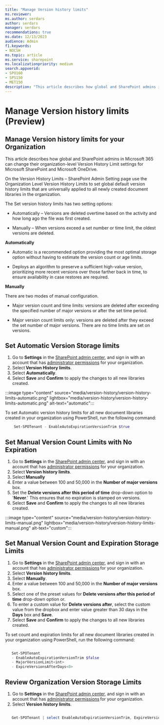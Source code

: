 ```yaml
---
title: "Manage Version history limits"
ms.reviewer: 
ms.author: serdars
author: serdars
manager: serdars
recommendations: true
ms.date: 12/13/2023
audience: Admin
f1.keywords:
- NOCSH
ms.topic: article
ms.service: sharepoint
ms.localizationpriority: medium
search.appverid:
- SPO160
- SPS150
- MET150
description: "This article describes how global and SharePoint admins in Microsoft 365 can change their organization-level Version History Limit settings."
---
```


# Manage Version history limits (Preview)

## Manage Version history limits for your Organization

This article describes how global and SharePoint admins in Microsoft 365 can change their organization-level Version History Limit settings for Microsoft SharePoint and Microsoft OneDrive.

On the Version History Limits – SharePoint Admin Setting page use the Organization Level Version History Limits to set global default version history limits that are universally applied to all newly created document libraries in the organization.

The Set version history limits has two setting options:

- Automatically – Versions are deleted overtime based on the activity and how long ago the file was first created.

- Manually – When versions exceed a set number or time limit, the oldest versions are deleted.

**Automatically**

- Automatic is a recommended option providing the most optimal storage option without having to estimate the version count or age limits.

- Deploys an algorithm to preserve a sufficient high-value version, prioritizing more recent versions over those farther back in time, to ensure availability in case restores are required.
 
**Manually**

There are two modes of manual configuration.

- Major version count and time limits: versions are deleted after exceeding the specified number of major versions or after the set time period.

- Major version count limits only: versions are deleted after they exceed the set number of major versions. There are no time limits are set on versions.

## Set Automatic Version Storage limits

1. Go to **Settings** in the [SharePoint admin center](/sharepoint/sharepoint-admin-role), and sign in with an account that has [administrator permissions](/sharepoint/sharepoint-admin-role) for your organization.
1. Select **Version History limits**.
1. Select **Automatically**.
1. Select **Save** and **Confirm** to apply the changes to all new libraries created.

:::image type="content" source="media/version-history/version-history-limits-automatic.png" lightbox="media/version-history/version-history-limits-automatic.png" alt-text="automatic":::

To set Automatic version history limits for all new document libraries created in your organization using PowerShell, run the following command:

```PowerShell
    Set-SPOTenant - EnableAutoExpirationVersionTrim $true
```

## Set Manual Version Count Limits with No Expiration

1. Go to **Settings** in the [SharePoint admin center](/sharepoint/sharepoint-admin-role), and sign in with an account that has [administrator permissions](/sharepoint/sharepoint-admin-role) for your organization.
1. Select **Version history limits**.
1. Select **Manually**
1. Enter a value between 100 and 50,000 in the **Number of major versions** box.
1. Set the **Delete versions after this period of time** drop-down option to '**Never**.' This ensures that no expiration is stamped on versions.
1. Select **Save** and **Confirm** to apply the changes to all new libraries created.

:::image type="content" source="media/version-history/version-history-limits-manual.png" lightbox="media/version-history/version-history-limits-manual.png" alt-text="custom":::

## Set Manual Version Count and Expiration Storage Limits

1. Go to **Settings** in the [SharePoint admin center](/sharepoint/sharepoint-admin-role), and sign in with an account that has [administrator permissions](/sharepoint/sharepoint-admin-role) for your organization.
1. Select **Version history limits**.
1. Select **Manually**.
1. Enter a value between 100 and 50,000 in the **Number of major versions** box.
1. Select one of the preset values for **Delete versions after this period of time** drop-down option or.
1. To enter a custom value for **Delete versions after**, select the custom value from the dropbox and enter value greater than 30 days in the **Days** box and **Save**.
1. Select **Save** and **Confirm** to apply the changes to all new libraries created.

To set count and expiration limits for all new document libraries created in your organization using PowerShell, run the following command:

```PowerShell
   
   Set-SPOTenant 
   - EnableAutoExpirationVersionTrim $false
   - MajorVersionLimit<int>
   - ExpireVersionsAfterDays<0>
```

## Review Organization Version Storage Limits

1. Go to **Settings** in the [SharePoint admin center](/sharepoint/sharepoint-admin-role), and sign in with an account that has [administrator permissions](/sharepoint/sharepoint-admin-role) for your organization.
1. Select **Version history limits**.

```PowerShell
   
   Get-SPOTenant | select EnableAutoExpirationVersionTrim, ExpireVersionsAfterDays,MajorVersionLimit
```
